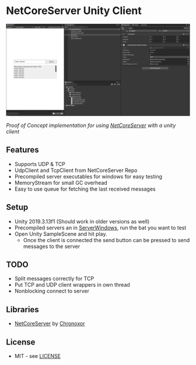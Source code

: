 # NetCoreServer Unity Client

![Unity Editor Screenshot](./Docs/preview.png)

*Proof of Concept implementation for using [NetCoreServer](https://github.com/chronoxor/NetCoreServer) with a unity client*

## Features

* Supports UDP & TCP
* UdpClient and TcpClient from NetCoreServer Repo
* Precompiled server executables for windows for easy testing
* MemoryStream for small GC overhead
* Easy to use queue for fetching the last received messages



## Setup

* Unity 2019.3.13f1 (Should work in older versions as well)
* Precompiled servers an in [ServerWindows](./ServerWindows), run the bat you want to test
* Open Unity SampleScene and hit play. 
  * Once the client is connected the send button can be pressed to send messages to the server



## TODO

* Split messages correctly for TCP
* Put TCP and UDP client wrappers in own thread
* Nonblocking connect to server

## Libraries

* [NetCoreServer](https://github.com/chronoxor/NetCoreServer) by [Chronoxor](https://github.com/chronoxor/)

## License

* MIT - see [LICENSE](./LICENSE)
